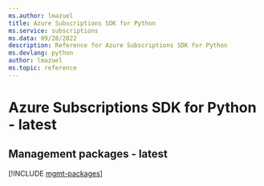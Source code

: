 ```yaml
---
ms.author: lmazuel
title: Azure Subscriptions SDK for Python
ms.service: subscriptions
ms.data: 09/28/2022
description: Reference for Azure Subscriptions SDK for Python
ms.devlang: python
author: lmazuel
ms.topic: reference
---
```

# Azure Subscriptions SDK for Python - latest

## Management packages - latest
[!INCLUDE [mgmt-packages](subscriptions-mgmt-index.md)]